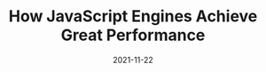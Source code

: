 ---
date: 2021-11-22
permalink: false
tags:
  - javascript
  - engines
  - performance
target_url: https://blogg.bekk.no/how-javascript-engines-achieve-great-performance-fb0b36601557
title: How JavaScript Engines Achieve Great Performance
---